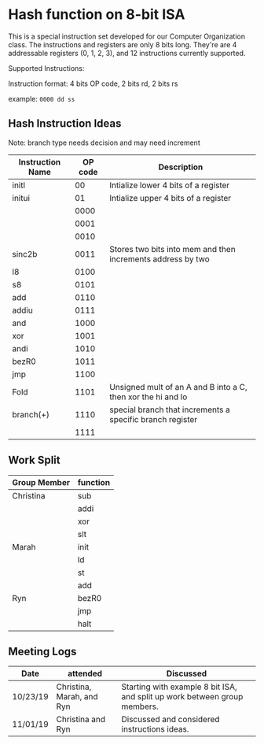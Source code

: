 # Hash function on 8-bit ISA

This is a special instruction set developed for our Computer Organization class. The instructions and registers are only 8 bits long. They're are 4 addressable registers (0, 1, 2, 3), and 12 instructions currently supported.

Supported Instructions:

Instruction format: 4 bits OP code, 2 bits rd, 2 bits rs

example: `0000 dd ss`

## Hash Instruction Ideas
Note: branch type needs decision and may need increment

|Instruction Name |OP code |Description            |
|-----------------|--------|-----------------------|
|initl            |00      |Intialize lower 4 bits of a register|
|initui           |01      |Intialize upper 4 bits of a register|
|                 |0000    ||
|                 |0001    ||
|                 |0010    ||
|sinc2b           |0011    |Stores two bits into mem and then increments address by two|
|l8               |0100    ||
|s8               |0101    ||
|add              |0110    ||
|addiu            |0111    ||
|and              |1000    ||
|xor              |1001    ||
|andi             |1010    ||
|bezR0            |1011    ||
|jmp              |1100    ||
|Fold             |1101    |Unsigned mult of an A and B into a C, then xor the hi and lo|
|branch(+)        |1110    |special branch that increments a specific branch register|
|                 |1111    ||


## Work Split

|Group Member     |function|
|-----------------|--------|
|Christina        |sub     |
|                 |addi    |
|                 |xor     |
|                 |slt     |
|Marah            |init    |
|                 |ld      |
|                 |st      |
|                 |add     |
|Ryn              |bezR0   |
|                 |jmp     |
|                 |halt    |

## Meeting Logs

|Date    |attended     |Discussed    |
|--------|-------------|-------------|
|10/23/19|Christina, Marah, and Ryn|Starting with example 8 bit ISA, and split up work between group members.|
|11/01/19|Christina and Ryn|Discussed and considered instructions ideas.|
